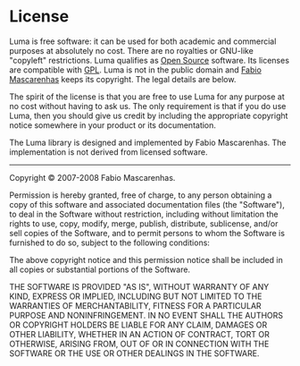 <h1>License</h1>

<p>
Luma is free software: it can be used for both academic
and commercial purposes at absolutely no cost. There are no
royalties or GNU-like "copyleft" restrictions. Luma
qualifies as
<a href="http://www.opensource.org/docs/definition.html">Open Source</a>
software.
Its licenses are compatible with
<a href="http://www.gnu.org/licenses/gpl.html">GPL</a>.
Luma is not in the public domain and 
<a href="mailto:mascarenhas-NO-SPAM_THANKS@acm.org">Fabio Mascarenhas</a>
keeps its copyright.
The legal details are below. 
</p>

<p>The spirit of the license is that you are free to use
Luma for any purpose at no cost without having to ask us.
The only requirement is that if you do use Luma, then you
should give us credit by including the appropriate copyright notice
somewhere in your product or its documentation.</p>

<p>The Luma library is designed and implemented by Fabio Mascarenhas.
The implementation is not derived from licensed software.</p>

<hr/>
<p>Copyright &copy; 2007-2008 Fabio Mascarenhas.</p>

<p>Permission is hereby granted, free of charge, to any person
obtaining a copy of this software and associated documentation
files (the "Software"), to deal in the Software without
restriction, including without limitation the rights to use, copy,
modify, merge, publish, distribute, sublicense, and/or sell copies
of the Software, and to permit persons to whom the Software is
furnished to do so, subject to the following conditions:</p>

<p>The above copyright notice and this permission notice shall be
included in all copies or substantial portions of the Software.</p>

<p>THE SOFTWARE IS PROVIDED "AS IS", WITHOUT WARRANTY OF ANY KIND,
EXPRESS OR IMPLIED, INCLUDING BUT NOT LIMITED TO THE WARRANTIES OF
MERCHANTABILITY, FITNESS FOR A PARTICULAR PURPOSE AND
NONINFRINGEMENT. IN NO EVENT SHALL THE AUTHORS OR COPYRIGHT HOLDERS
BE LIABLE FOR ANY CLAIM, DAMAGES OR OTHER LIABILITY, WHETHER IN AN
ACTION OF CONTRACT, TORT OR OTHERWISE, ARISING FROM, OUT OF OR IN
CONNECTION WITH THE SOFTWARE OR THE USE OR OTHER DEALINGS IN THE
SOFTWARE.</p>
